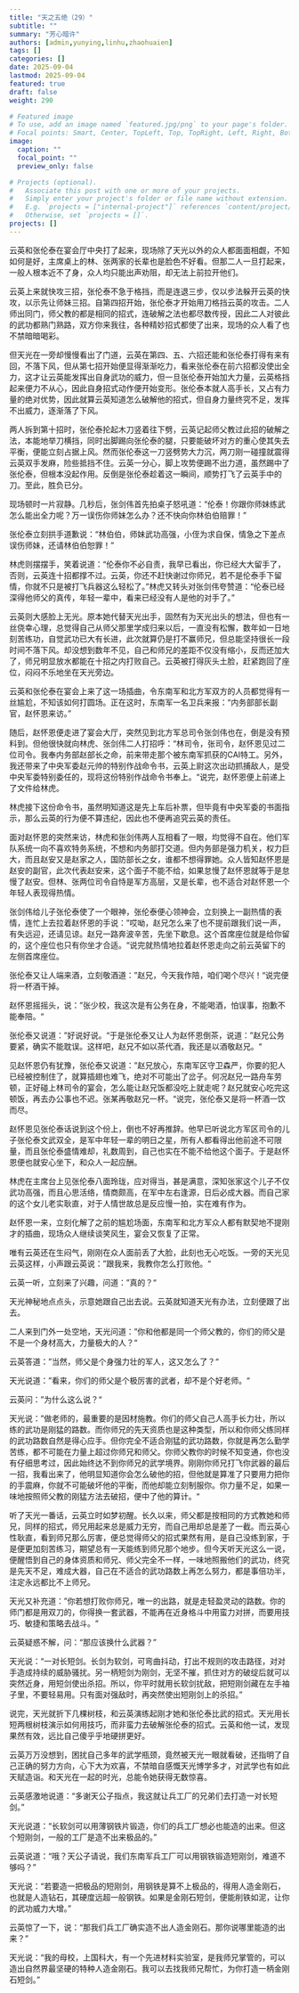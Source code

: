 ```yaml
---
title: "天之五绝（29）"
subtitle: ""
summary: "芳心暗许"
authors: [admin,yunying,linhu,zhaohuaien]
tags: []
categories: []
date: 2025-09-04
lastmod: 2025-09-04
featured: true
draft: false
weight: 290

# Featured image
# To use, add an image named `featured.jpg/png` to your page's folder.
# Focal points: Smart, Center, TopLeft, Top, TopRight, Left, Right, BottomLeft, Bottom, BottomRight.
image:
  caption: ""
  focal_point: ""
  preview_only: false

# Projects (optional).
#   Associate this post with one or more of your projects.
#   Simply enter your project's folder or file name without extension.
#   E.g. `projects = ["internal-project"]` references `content/project/deep-learning/index.md`.
#   Otherwise, set `projects = []`.
projects: []
---
```


云英和张伦泰在宴会厅中央打了起来，现场除了天光以外的众人都面面相觑，不知如何是好，主席桌上的林、张两家的长辈也是脸色不好看。但那二人一旦打起来，一般人根本近不了身，众人均只能出声劝阻，却无法上前拉开他们。

云英上来就快攻三招，张伦泰不急于格挡，而是连退三步，仅以步法躲开云英的快攻，以示先让师妹三招。自第四招开始，张伦泰才开始用刀格挡云英的攻击。二人师出同门，师父教的都是相同的招式，连破解之法也都尽数传授，因此二人对彼此的武功都熟门熟路，双方你来我往，各种精妙招式都使了出来，现场的众人看了也不禁暗暗喝彩。

但天光在一旁却慢慢看出了门道，云英在第四、五、六招还能和张伦泰打得有来有回，不落下风，但从第七招开始便显得渐渐吃力，看来张伦泰在前六招都没使出全力，这才让云英能发挥出自身武功的威力，但一旦张伦泰开始加大力量，云英格挡起来便力不从心，因此自身招式动作便开始变形。张伦泰本就人高手长，又占有力量的绝对优势，因此就算云英知道怎么破解他的招式，但自身力量终究不足，发挥不出威力，逐渐落了下风。

两人拆到第十招时，张伦泰抡起木刀竖着往下劈，云英记起师父教过此招的破解之法，本能地举刀横挡，同时出脚踢向张伦泰的腿，只要能破坏对方的重心使其失去平衡，便能立刻占据上风。然而张伦泰这一刀竖劈势大力沉，两刀刚一碰撞就震得云英双手发麻，险些抵挡不住。云英一分心，脚上攻势便踢不出力道，虽然踢中了张伦泰，但根本没起作用。反倒是张伦泰趁着这一瞬间，顺势打飞了云英手中的刀。至此，胜负已分。

现场顿时一片寂静。几秒后，张剑伟首先拍桌子怒吼道：“伦泰！你跟你师妹练武怎么能出全力呢？万一误伤你师妹怎么办？还不快向你林伯伯赔罪！”

张伦泰立刻拱手道歉说：“林伯伯，师妹武功高强，小侄为求自保，情急之下差点误伤师妹，还请林伯伯恕罪！”

林虎则摆摆手，笑着说道：“伦泰你不必自责，我早已看出，你已经大大留手了，否则，云英连十招都撑不过。云英，你还不赶快谢过你师兄，若不是伦泰手下留情，你就不只是被打飞兵器这么轻松了。”林虎又转头对张剑伟夸赞道：“伦泰已经深得他师父的真传，年轻一辈中，看来已经没有人是他的对手了。”

云英则大感脸上无光。原本她代替天光出手，固然有为天光出头的想法，但也有一丝侥幸心理，总觉得自己从师父那里学成归来以后，一直没有松懈，数年如一日地刻苦练功，自觉武功已大有长进，此次就算仍是打不赢师兄，但总能坚持很长一段时间不落下风。却没想到数年不见，自己和师兄的差距不仅没有缩小，反而还加大了，师兄明显放水都能在十招之内打败自己。云英被打得灰头土脸，赶紧跑回了座位，闷闷不乐地坐在天光旁边。

云英和张伦泰在宴会上来了这一场插曲，令东南军和北方军双方的人员都觉得有一丝尴尬，不知该如何打圆场。正在这时，东南军一名卫兵来报：“内务部部长副官，赵怀恩来访。”

随后，赵怀恩便走进了宴会大厅，突然见到北方军总司令张剑伟也在，倒是没有预料到。但他很快就向林虎、张剑伟二人打招呼：“林司令，张司令，赵怀恩见过二位司令。我奉内务部赵部长之命，前来带走那个被东南军抓获的CAI特工。另外，我还带来了中央军委赵元帅的特别作战命令书，云英上尉这次出动抓捕敌人，是受中央军委特别委任的，现将这份特别作战命令书奉上。“说完，赵怀恩便上前递上了文件给林虎。

林虎接下这份命令书，虽然明知道这是先上车后补票，但毕竟有中央军委的书面指示，那么云英的行为便不算违纪，因此也不便再追究云英的责任。

面对赵怀恩的突然来访，林虎和张剑伟两人互相看了一眼，均觉得不自在。他们军队系统一向不喜欢特务系统，不想和内务部打交道。但内务部是强力机关，权力巨大，而且赵安又是赵家之人，国防部长之女，谁都不想得罪她。众人皆知赵怀恩是赵安的副官，此次代表赵安来，这个面子不能不给，如果怠慢了赵怀恩就等于是怠慢了赵安。但林、张两位司令自恃是军方高层，又是长辈，也不适合对赵怀恩一个年轻人表现得热情。

张剑伟给儿子张伦泰使了一个眼神，张伦泰便心领神会，立刻换上一副热情的表情，连忙上去拉着赵怀恩的手说：”哎呦，赵兄怎么来了也不提前跟我们说一声，有失远迎，还请见谅。赵兄一路奔波辛苦，先坐下歇息。这个首席座位就是给你留的，这个座位也只有你坐才合适。“说完就热情地拉着赵怀恩走向之前云英留下的左侧首席座位。

张伦泰又让人端来酒，立刻敬酒道：”赵兄，今天我作陪，咱们喝个尽兴！“说完便将一杯酒干掉。

赵怀恩摇摇头，说：”张少校，我这次是有公务在身，不能喝酒，怕误事，抱歉不能奉陪。“

张伦泰又说道：”好说好说。“于是张伦泰又让人为赵怀恩倒茶，说道：”赵兄公务要紧，确实不能耽误。这样吧，赵兄不如以茶代酒，我还是以酒敬赵兄。“

见赵怀恩仍有犹豫，张伦泰又说道：”赵兄放心，东南军区守卫森严，你要的犯人已经被控制住了，就算插翅也难飞，绝对不可能出了岔子。何况赵兄一路舟车劳顿，正好碰上林司令的宴会，怎么能让赵兄饭都没吃上就走呢？赵兄就安心吃完这顿饭，再去办公事也不迟。张某再敬赵兄一杯。“说完，张伦泰又是将一杯酒一饮而尽。

赵怀恩见张伦泰话说到这个份上，倒也不好再推辞。他早已听说北方军区司令的儿子张伦泰文武双全，是军中年轻一辈的明日之星，所有人都看得出他前途不可限量，而且张伦泰盛情难却，礼数周到，自己也实在不能不给他这个面子。于是赵怀恩便也就安心坐下，和众人一起应酬。

林虎在主席台上见张伦泰八面玲珑，应对得当，甚是满意，深知张家这个儿子不仅武功高强，而且心思活络，情商颇高，在军中左右逢源，日后必成大器。而自己家的这个女儿老实耿直，对于人情世故总是反应慢一拍，实在难有作为。

赵怀恩一来，立刻化解了之前的尴尬场面，东南军和北方军众人都有默契地不提刚才的插曲，现场众人继续谈笑风生，宴会又恢复了正常。

唯有云英还在生闷气，刚刚在众人面前丢了大脸，此刻也无心吃饭。一旁的天光见云英这样，小声跟云英说：”跟我来，我教你怎么打败他。“

云英一听，立刻来了兴趣，问道：”真的？“

天光神秘地点点头，示意她跟自己出去说。云英就知道天光有办法，立刻便跟了出去。

二人来到门外一处空地，天光问道：”你和他都是同一个师父教的，你们的师父是不是一个身材高大，力量极大的人？“

云英答道：”当然，师父是个身强力壮的军人，这又怎么了？“

天光说道：”看来，你们的师父是个极厉害的武者，却不是个好老师。“

云英问：”为什么这么说？“

天光说：”做老师的，最重要的是因材施教。你们的师父自己人高手长力壮，所以练的武功是刚猛的路数。而你师兄的先天资质也是这种类型，所以和你师父练同样的武功路数自然是得心应手。但你完全不适合刚猛的武功路数，你就是再怎么勤学苦练，都不可能在力量上超过你师兄和师父。你师父教你的时候不知变通，你也没有仔细思考过，因此始终达不到你师兄的武学境界。刚刚你师兄打飞你武器的最后一招，我看出来了，他明显知道你会怎么破他的招，但他就是算准了只要用力把你的手震麻，你就不可能破坏他的平衡，而他却能立刻制服你。你力量不足，如果一味地按照师父教的刚猛方法去破招，便中了他的算计。“

听了天光一番话，云英立时如梦初醒。长久以来，师父都是按相同的方式教她和师兄，同样的招式，师兄用起来总是威力无穷，而自己用却总是差了一截。而云英心性耿直，看到师兄那么厉害，便总觉得师父的招式果然有用，是自己没练到家，于是便更加刻苦练习，期望总有一天能练到师兄那个地步。但今天听天光这么一说，便醒悟到自己的身体资质和师兄、师父完全不一样，一味地照搬他们的武功，终究是先天不足，难成大器，自己在不适合的武功路数上再怎么努力，都是事倍功半，注定永远都比不上师兄。

天光又补充道：”你若想打败你师兄，唯一的出路，就是走轻盈灵动的路数。你的师门都是用双刀的，你得换一套武器，不能再在近身格斗中用蛮力对拼，而要用技巧、敏捷和策略去战斗。“

云英疑惑不解，问：“那应该换什么武器？”

天光说：“一对长短剑。长剑为软剑，可弯曲抖动，打出不规则的攻击路径，对对手造成持续的威胁骚扰。另一柄短剑为刚剑，无坚不摧，抓住对方的破绽后就可以突然近身，用短剑使出杀招。所以，你平时就用长软剑扰敌，把短刚剑藏在左手袖子里，不要轻易用。只有面对强敌时，再突然使出短刚剑上的杀招。”

说完，天光就折下几棵树枝，和云英演练起刚才她和张伦泰比武的招式。天光用长短两根树枝演示如何用技巧，而非蛮力去破解张伦泰的招式。云英和他一试，发现果然有效，远比自己傻乎乎地硬拼更好。

云英万万没想到，困扰自己多年的武学瓶颈，竟然被天光一眼就看破，还指明了自己正确的努力方向，心下大为欢喜，不禁暗自感慨天光博学多才，对武学也有如此天赋造诣。和天光在一起的时光，总能令她获得无数惊喜。

云英感激地说道：“多谢天公子指点，我这就让兵工厂的兄弟们去打造一对长短剑。”

天光说道：“长软剑可以用薄钢铁片锻造，你们的兵工厂想必也能造的出来。但这个短刚剑，一般的工厂是造不出来极品的。”

云英说道：“哦？天公子请说，我们东南军兵工厂可以用钢铁锻造短刚剑，难道不够吗？”

天光说：“若要造一把极品的短刚剑，用钢铁是算不上极品的，得用人造金刚石，也就是人造钻石，其硬度远超一般钢铁。如果是金刚石短剑，便能削铁如泥，让你的武功威力大增。”

云英惊了一下，说：“那我们兵工厂确实造不出人造金刚石。那你说哪里能造的出来？”

天光说：“我的母校，上国科大，有一个先进材料实验室，是我师兄掌管的，可以造出自然界最坚硬的特种人造金刚石。我可以去找我师兄帮忙，为你打造一柄金刚石短剑。”